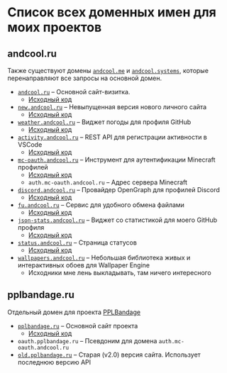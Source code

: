 # Список всех доменных имен для моих проектов

## andcool.ru
Также существуют домены [`andcool.me`](https://andcool.me) и [`andcool.systems`](https://andcool.systems), которые перенаправляют все запросы на основной домен.

- [`andcool.ru`](https://andcool.ru) – Основной сайт-визитка.
  - [Исходный код](https://github.com/Andcool-Systems/andcool-site-v3)
- [`new.andcool.ru`](https://new.andcool.ru) – Невыпущенная версия нового личного сайта
  - [Исходный код](https://github.com/Andcool-Systems/andcool-site-v4)
- [`weather.andcool.ru`](https://weather.andcool.ru) – Виджет погоды для профиля GitHub
  - [Исходный код](https://github.com/Andcool-Systems/weather-widget-api)
- [`activity.andcool.ru`](https://activity.andcool.ru) – REST API для регистрации активности в VSCode
  - [Исходный код](https://github.com/Andcool-Systems/Andcool-Activity)
- [`mc-oauth.andcool.ru`](https://mc-oauth.andcool.ru) – Инструмент для аутентификации Minecraft профилей
  - [Исходный код](https://github.com/Andcool-Systems/mc-oauth-server)
  - `auth.mc-oauth.andcool.ru` – Адрес сервера Minecraft
- [`discord.andcool.ru`](https://discord.andcool.ru) – Провайдер OpenGraph для профилей Discord
  - [Исходный код](https://github.com/Andcool-Systems/Discord-OpenGraph)
- [`fu.andcool.ru`](https://fu.andcool.ru) – Сервис для удобного обмена файлами
  - [Исходный код](https://github.com/Andcool-Systems/File-uploader)
- [`json-stats.andcool.ru`](https://json-stats.andcool.ru) – Виджет со статистикой для моего GitHub профиля
  - [Исходный код](https://github.com/Andcool-Systems/json-stats)
- [`status.andcool.ru`](https://status.andcool.ru) – Страница статусов 
  - [Исходный код](https://github.com/Andcool-Systems/Uptime)
- [`wallpapers.andcool.ru`](https://wallpapers.andcool.ru) – Небольшая библиотека живых и интерактивных обоев для Wallpaper Engine
  - Исходники мне лень выкладывать, там ничего интересного


## pplbandage.ru
Отдельный домен для проекта [PPLBandage](https://github.com/PPLBandage)

- [`pplbandage.ru`](https://pplbandage.ru) – Основной сайт проекта
  - [Исходный код](https://github.com/PPLBandage/pplbandage_site)
- `oauth.pplbandage.ru` – Псевдоним для домена `auth.mc-oauth.andcool.ru`
- [`old.pplbandage.ru`](https://old.pplbandage.ru) – Старая (v2.0) версия сайта. Использует последнюю версию API
